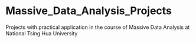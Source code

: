 # Massive_Data_Analysis_Projects
Projects with practical application in the course of Massive Data Analysis at National Tsing Hua University
